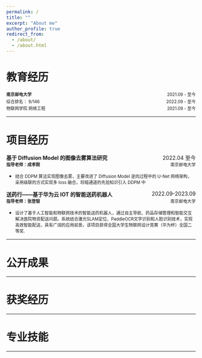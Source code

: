 ```yaml
---
permalink: /
title: ""
excerpt: "About me"
author_profile: true
redirect_from:
  - /about/
  - /about.html
---
```


# 教育经历

<div style="display: flex; justify-content: space-between;">
    <span style="font-weight: bold;font-size: 0.8em;">南京邮电大学</span>
    <span style="font-size: 0.8em;">2021.09 - 至今</span>
</div>
<div style="line-height: 0.2;">&nbsp;</div>
<div style="display: flex; justify-content: space-between;">
    <span style="font-size: 0.8em;">综合排名： 9/146</span>
    <span style="font-size: 0.8em;">2022.09 - 至今</span>
</div>
<div style="line-height: 0.2;">&nbsp;</div>
<div style="display: flex; justify-content: space-between;">
    <span style="font-size: 0.8em;">物联网学院 网络工程</span>
    <span style="font-size: 0.8em;">2021.09 - 至今</span>
</div>


---

# 项目经历

<div style="display: flex; justify-content: space-between;">
    <span style="float: left;font-weight: bold;font-size: 1.0em;">基于 Diffusion Model 的图像去雾算法研究</span>
    <span style="float: right;font-size: 1.0em;">2022.04 至今</span>
</div>

<div style="display: flex; justify-content: space-between;">
    <span style="float: left;font-weight: bold;font-size: 0.8em;">指导老师：成孝刚</span>
    <span style="float: right;font-size: 0.8em;">南京邮电大学</span>
</div>
<!-- <div style="line-height: 1;">&nbsp;</div> -->

- <p style="font-size: 0.8em">结合 DDPM 算法实现图像去雾，主要改进了 Diffusion Model 逆向过程中的 U-Net 网络架构，采用级联的方式实现多 loss 融合，将暗通道的先验知识引入 DDPM 中</p>


<div style="display: flex; justify-content: space-between;">
    <span style="float: left;font-weight: bold;font-size: 1.0em;">送药行——基于华为云 IOT 的智能送药机器人</span>
    <span style="float: right;font-size: 1.0em;">2022.09-2023.09</span>
</div>

<div style="display: flex; justify-content: space-between;">
    <span style="float: left;font-weight: bold;font-size: 0.8em;">指导老师：张登银</span>
    <span style="float: right;font-size: 0.8em;">南京邮电大学</span>
</div>
<!-- <div style="line-height: 1;">&nbsp;</div> -->

- <p style="font-size: 0.8em">设计了基于人工智能和物联网技术的智能送药机器人，通过自主导航、药品存储管理和智能交互解决医院物资配送问题。系统结合激光SLAM定位、PaddleOCR文字识别和人脸识别技术，实现高效智能配送，具有广阔的应用前景。该项目获得全国大学生物联网设计竞赛（华为杯）全国二等奖.</p>

---

# 公开成果

---

# 获奖经历

---

# 专业技能

---







